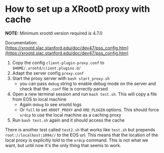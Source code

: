 # How to set up a XRootD proxy with cache

**NOTE:** Minimum xrootd version required is 4.7.0

Documentation: [https://xrootd.slac.stanford.edu/doc/dev47/pss_config.htm](https://xrootd.slac.stanford.edu/doc/dev47/pss_config.htm)

1. Copy the config `client-plugin-proxy.conf` to `$HOME/.xrootd/client.plugins.d/`
2. Adapt the server config `proxy.conf`
3. Start the proxy server with `bash start_proxy.sh`
    * you can pass `debug` string to enable debug mode on the server and check that the `.conf` file is correctly parsed
4. Open a new terminal session and run `bash test.sh`. This will copy a file from EOS to local machine
    * Again `debug` to see xrootd logs
    * Or `full` to set `XROOT_PROXY` and `XRD_PLUGIN` options. This should force `xrdcp`  to use the local machine as a caching proxy
5. Run `bash test.sh` again and it should access the cache

There is another test called `test2.sh` that works like `test.sh` but prepends `root://localhost:1094//` to the EOS url. This means that the location of the local proxy is explicitly told to the `xrdcp` command. This is not what we want, but until now it's the only thing that seems to work.

